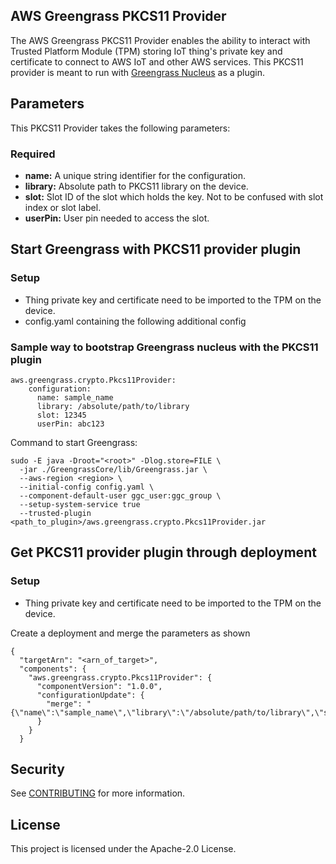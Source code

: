 ## AWS Greengrass PKCS11 Provider

The AWS Greengrass PKCS11 Provider enables the ability to interact with Trusted Platform Module (TPM) storing IoT thing's private key and certificate to connect to AWS IoT and other AWS services. This PKCS11 provider is meant to run with [Greengrass Nucleus](https://github.com/aws-greengrass/aws-greengrass-nucleus) as a plugin.

## Parameters

This PKCS11 Provider takes the following parameters:

### Required
* **name:** A unique string identifier for the configuration.
* **library:** Absolute path to PKCS11 library on the device.
* **slot:** Slot ID of the slot which holds the key. Not to be confused with slot index or slot label.
* **userPin:** User pin needed to access the slot. 

## Start Greengrass with PKCS11 provider plugin
### Setup

* Thing private key and certificate need to be imported to the TPM on the device.
* config.yaml containing the following additional config

### Sample way to bootstrap Greengrass nucleus with the PKCS11 plugin
```
aws.greengrass.crypto.Pkcs11Provider:
    configuration:
      name: sample_name
      library: /absolute/path/to/library
      slot: 12345
      userPin: abc123
```
Command to start Greengrass: 
```
sudo -E java -Droot="<root>" -Dlog.store=FILE \
  -jar ./GreengrassCore/lib/Greengrass.jar \
  --aws-region <region> \
  --initial-config config.yaml \
  --component-default-user ggc_user:ggc_group \
  --setup-system-service true
  --trusted-plugin <path_to_plugin>/aws.greengrass.crypto.Pkcs11Provider.jar
```


## Get PKCS11 provider plugin through deployment
### Setup

* Thing private key and certificate need to be imported to the TPM on the device.  


Create a deployment and merge the parameters as shown
```
{
  "targetArn": "<arn_of_target>",
  "components": {
    "aws.greengrass.crypto.Pkcs11Provider": {
      "componentVersion": "1.0.0",
      "configurationUpdate": {
        "merge": "{\"name\":\"sample_name\",\"library\":\"/absolute/path/to/library\",\"slot\":12345,\"userPin\":\"abc123\"}"
      }
    }
  }
```

## Security

See [CONTRIBUTING](CONTRIBUTING.md#security-issue-notifications) for more information.

## License

This project is licensed under the Apache-2.0 License.

